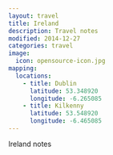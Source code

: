 ```yaml
---
layout: travel
title: Ireland
description: Travel notes
modified: 2014-12-27
categories: travel
image:
  icon: opensource-icon.jpg
mapping:
  locations:
    - title: Dublin
      latitude: 53.348920
      longitude: -6.265085
    - title: Kilkenny
      latitude: 53.548920
      longitude: -6.465085
---
```


Ireland notes